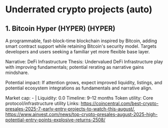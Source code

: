 # Underrated crypto projects (auto)

## 1. Bitcoin Hyper (HYPER) (HYPER)
A programmable, fast-block-time blockchain inspired by Bitcoin, adding smart contract support while retaining Bitcoin's security model. Targets developers and users seeking a familiar yet more flexible base layer.

Narrative: DeFi Infrastructure
Thesis: Undervalued DeFi Infrastructure play with improving fundamentals; potential rerating as narrative gains mindshare.

Potential impact: If attention grows, expect improved liquidity, listings, and potential ecosystem integrations as fundamentals and narrative align.

Market cap: - | Liquidity: 0.0
Timeline: 9–12 months
Token utility: Core protocol/infrastructure utility
Links: https://coincentral.com/best-crypto-presales-2025-7-early-entry-projects-to-watch-this-august/, https://www.ainvest.com/news/top-crypto-presales-august-2025-high-potential-entry-points-explosive-returns-2508/
